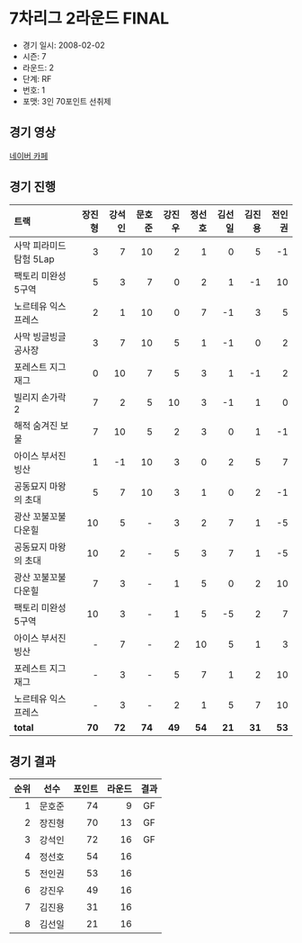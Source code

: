 # 7차리그 2라운드 FINAL

- 경기 일시: 2008-02-02
- 시즌: 7
- 라운드: 2
- 단계: RF
- 번호: 1
- 포맷: 3인 70포인트 선취제





## 경기 영상
[네이버 카페](https://cafe.naver.com/leaguekart/92)

## 경기 진행

| 트랙 | 장진형 | 강석인 | 문호준 | 강진우 | 정선호 | 김선일 | 김진용 | 전인권 |
|:---|---:|---:|---:|---:|---:|---:|---:|---:|
| 사막 피라미드 탐험 5Lap | 3 | 7 | 10 | 2 | 1 | 0 | 5 | -1 |
| 팩토리 미완성 5구역 | 5 | 3 | 7 | 0 | 2 | 1 | -1 | 10 |
| 노르테유 익스프레스 | 2 | 1 | 10 | 0 | 7 | -1 | 3 | 5 |
| 사막 빙글빙글 공사장 | 3 | 7 | 10 | 5 | 1 | -1 | 0 | 2 |
| 포레스트 지그재그 | 0 | 10 | 7 | 5 | 3 | 1 | -1 | 2 |
| 빌리지 손가락 2 | 7 | 2 | 5 | 10 | 3 | -1 | 1 | 0 |
| 해적 숨겨진 보물 | 7 | 10 | 5 | 2 | 3 | 0 | 1 | -1 |
| 아이스 부서진 빙산 | 1 | -1 | 10 | 3 | 0 | 2 | 5 | 7 |
| 공동묘지 마왕의 초대 | 5 | 7 | 10 | 3 | 1 | 0 | 2 | -1 |
| 광산 꼬불꼬불 다운힐 | 10 | 5 | - | 3 | 2 | 7 | 1 | -5 |
| 공동묘지 마왕의 초대 | 10 | 2 | - | 5 | 3 | 7 | 1 | -5 |
| 광산 꼬불꼬불 다운힐 | 7 | 3 | - | 1 | 5 | 0 | 2 | 10 |
| 팩토리 미완성 5구역 | 10 | 3 | - | 1 | 5 | -5 | 2 | 7 |
| 아이스 부서진 빙산 | - | 7 | - | 2 | 10 | 5 | 1 | 3 |
| 포레스트 지그재그 | - | 3 | - | 5 | 7 | 1 | 2 | 10 |
| 노르테유 익스프레스 | - | 3 | - | 2 | 1 | 5 | 7 | 10 |
| __total__ | __70__ | __72__ | __74__ | __49__ | __54__ | __21__ | __31__ | __53__ |




## 경기 결과

| 순위 | 선수 | 포인트 | 라운드 | 결과 |
|---:|:---:|---:|---:|:---:|
| 1 | 문호준 | 74 | 9 | GF |
| 2 | 장진형 | 70 | 13 | GF |
| 3 | 강석인 | 72 | 16 | GF |
| 4 | 정선호 | 54 | 16 |  |
| 5 | 전인권 | 53 | 16 |  |
| 6 | 강진우 | 49 | 16 |  |
| 7 | 김진용 | 31 | 16 |  |
| 8 | 김선일 | 21 | 16 |  |

